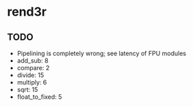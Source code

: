 # rend3r

## TODO
- Pipelining is completely wrong; see latency of FPU modules
 - add_sub: 8
 - compare: 2
 - divide: 15
 - multiply: 6
 - sqrt: 15
 - float_to_fixed: 5
